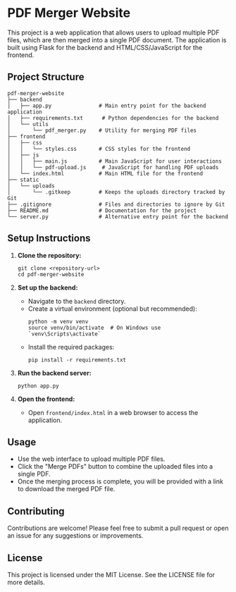 # PDF Merger Website

This project is a web application that allows users to upload multiple PDF files, which are then merged into a single PDF document. The application is built using Flask for the backend and HTML/CSS/JavaScript for the frontend.

## Project Structure

```
pdf-merger-website
├── backend
│   ├── app.py               # Main entry point for the backend application
│   ├── requirements.txt      # Python dependencies for the backend
│   └── utils
│       └── pdf_merger.py    # Utility for merging PDF files
├── frontend
│   ├── css
│   │   └── styles.css       # CSS styles for the frontend
│   ├── js
│   │   ├── main.js          # Main JavaScript for user interactions
│   │   └── pdf-upload.js     # JavaScript for handling PDF uploads
│   └── index.html           # Main HTML file for the frontend
├── static
│   └── uploads
│       └── .gitkeep         # Keeps the uploads directory tracked by Git
├── .gitignore               # Files and directories to ignore by Git
├── README.md                # Documentation for the project
└── server.py                # Alternative entry point for the backend
```

## Setup Instructions

1. **Clone the repository:**
   ```
   git clone <repository-url>
   cd pdf-merger-website
   ```

2. **Set up the backend:**
   - Navigate to the `backend` directory.
   - Create a virtual environment (optional but recommended):
     ```
     python -m venv venv
     source venv/bin/activate  # On Windows use `venv\Scripts\activate`
     ```
   - Install the required packages:
     ```
     pip install -r requirements.txt
     ```

3. **Run the backend server:**
   ```
   python app.py
   ```

4. **Open the frontend:**
   - Open `frontend/index.html` in a web browser to access the application.

## Usage

- Use the web interface to upload multiple PDF files.
- Click the "Merge PDFs" button to combine the uploaded files into a single PDF.
- Once the merging process is complete, you will be provided with a link to download the merged PDF file.

## Contributing

Contributions are welcome! Please feel free to submit a pull request or open an issue for any suggestions or improvements.

## License

This project is licensed under the MIT License. See the LICENSE file for more details.